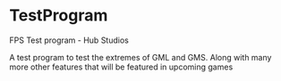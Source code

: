 # TestProgram
FPS Test program - Hub Studios

A test program to test the extremes of GML and GMS. Along with many more other features that will be featured in upcoming games
